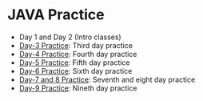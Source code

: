 # JAVA Practice
- Day 1 and Day 2 (Intro classes)
- [Day-3 Practice](../../tree/Day-3): Third day practice
- [Day-4 Practice](../../tree/Day-4): Fourth day practice
- [Day-5 Practice](../../tree/Day-5): Fifth day practice
- [Day-6 Practice](../../tree/Day-6): Sixth day practice
- [Day-7 and 8 Practice](../../tree/Day-7_and_Day-8): Seventh and eight day practice
- [Day-9 Practice](../../tree/Day-9): Nineth day practice
